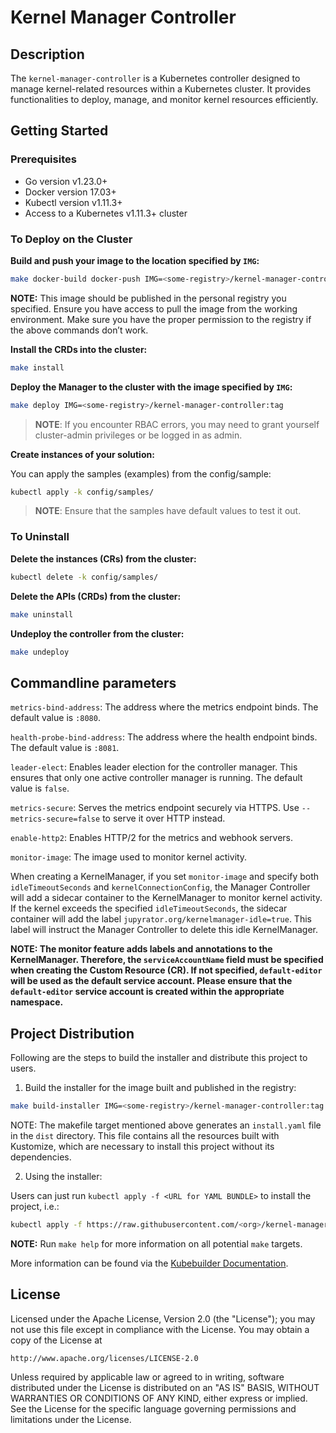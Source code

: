 # Kernel Manager Controller

## Description
The `kernel-manager-controller` is a Kubernetes controller designed to manage kernel-related resources within a Kubernetes cluster. It provides functionalities to deploy, manage, and monitor kernel resources efficiently.

## Getting Started

### Prerequisites
- Go version v1.23.0+
- Docker version 17.03+
- Kubectl version v1.11.3+
- Access to a Kubernetes v1.11.3+ cluster

### To Deploy on the Cluster

**Build and push your image to the location specified by `IMG`:**

```sh
make docker-build docker-push IMG=<some-registry>/kernel-manager-controller:tag
```

**NOTE:** This image should be published in the personal registry you specified. Ensure you have access to pull the image from the working environment. Make sure you have the proper permission to the registry if the above commands don’t work.

**Install the CRDs into the cluster:**

```sh
make install
```

**Deploy the Manager to the cluster with the image specified by `IMG`:**

```sh
make deploy IMG=<some-registry>/kernel-manager-controller:tag
```

> **NOTE**: If you encounter RBAC errors, you may need to grant yourself cluster-admin privileges or be logged in as admin.

**Create instances of your solution:**

You can apply the samples (examples) from the config/sample:

```sh
kubectl apply -k config/samples/
```

> **NOTE**: Ensure that the samples have default values to test it out.

### To Uninstall

**Delete the instances (CRs) from the cluster:**

```sh
kubectl delete -k config/samples/
```

**Delete the APIs (CRDs) from the cluster:**

```sh
make uninstall
```

**Undeploy the controller from the cluster:**

```sh
make undeploy
```

## Commandline parameters

`metrics-bind-address`: The address where the metrics endpoint binds. The default value is `:8080`.

`health-probe-bind-address`: The address where the health endpoint binds. The default value is `:8081`.

`leader-elect`: Enables leader election for the controller manager. This ensures that only one active controller manager is running. The default value is `false`.

`metrics-secure`: Serves the metrics endpoint securely via HTTPS. Use `--metrics-secure=false` to serve it over HTTP instead.

`enable-http2`: Enables HTTP/2 for the metrics and webhook servers.

`monitor-image`: The image used to monitor kernel activity.

When creating a KernelManager, if you set `monitor-image` and specify both `idleTimeoutSeconds` and `kernelConnectionConfig`, the Manager Controller will add a sidecar container to the KernelManager to monitor kernel activity. If the kernel exceeds the specified `idleTimeoutSeconds`, the sidecar container will add the label `jupyrator.org/kernelmanager-idle=true`. This label will instruct the Manager Controller to delete this idle KernelManager.

**NOTE: The monitor feature adds labels and annotations to the KernelManager. Therefore, the `serviceAccountName` field must be specified when creating the Custom Resource (CR). If not specified, `default-editor` will be used as the default service account. Please ensure that the `default-editor` service account is created within the appropriate namespace.**


## Project Distribution

Following are the steps to build the installer and distribute this project to users.

1. Build the installer for the image built and published in the registry:

```sh
make build-installer IMG=<some-registry>/kernel-manager-controller:tag
```

NOTE: The makefile target mentioned above generates an `install.yaml` file in the `dist` directory. This file contains all the resources built with Kustomize, which are necessary to install this project without its dependencies.

2. Using the installer:

Users can just run `kubectl apply -f <URL for YAML BUNDLE>` to install the project, i.e.:

```sh
kubectl apply -f https://raw.githubusercontent.com/<org>/kernel-manager-controller/<tag or branch>/dist/install.yaml
```

**NOTE:** Run `make help` for more information on all potential `make` targets.

More information can be found via the [Kubebuilder Documentation](https://book.kubebuilder.io/introduction.html).

## License

Licensed under the Apache License, Version 2.0 (the "License");
you may not use this file except in compliance with the License.
You may obtain a copy of the License at

    http://www.apache.org/licenses/LICENSE-2.0

Unless required by applicable law or agreed to in writing, software
distributed under the License is distributed on an "AS IS" BASIS,
WITHOUT WARRANTIES OR CONDITIONS OF ANY KIND, either express or implied.
See the License for the specific language governing permissions and limitations under the License.
